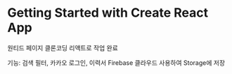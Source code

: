 # Getting Started with Create React App

원티드 페이지 클론코딩 리액트로 작업 완료

기능: 검색 필터, 카카오 로그인, 이력서 Firebase 클라우드 사용하여 Storage에 저장
